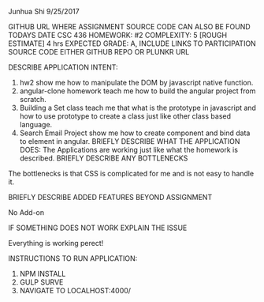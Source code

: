 
Junhua Shi
9/25/2017

GITHUB URL WHERE ASSIGNMENT SOURCE CODE CAN ALSO BE FOUND
TODAYS DATE
CSC 436
HOMEWORK: #2
COMPLEXITY: 5
[ROUGH ESTIMATE] 4 hrs
EXPECTED GRADE: A,
INCLUDE LINKS TO PARTICIPATION SOURCE CODE EITHER GITHUB REPO OR PLUNKR URL

DESCRIBE APPLICATION INTENT:
1. hw2 show me how to manipulate the DOM by javascript native function.
2. angular-clone homework teach me how to build the angular project from scratch.
3. Building a Set class teach me that what is the prototype in javascript and how to use prototype to create a class just like other class based language.
4. Search Email Project show me how to create component and bind data to element in angular.
BRIEFLY DESCRIBE WHAT THE APPLICATION DOES:
The Applications are working just like what the homework is described.
BRIEFLY DESCRIBE ANY BOTTLENECKS

The bottlenecks  is that CSS is complicated for me and is not easy to handle it.

BRIEFLY DESCRIBE ADDED FEATURES BEYOND ASSIGNMENT

No Add-on

IF SOMETHING DOES NOT WORK EXPLAIN THE ISSUE

Everything is working perect!

INSTRUCTIONS TO RUN APPLICATION:
1. NPM INSTALL
2. GULP SURVE
3. NAVIGATE TO LOCALHOST:4000/

